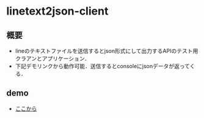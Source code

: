 # linetext2json-client

## 概要
- lineのテキストファイルを送信するとjson形式にして出力するAPIのテスト用クラアンとアプリケーション．
- 下記デモリンクから動作可能．送信するとconsoleにjsonデータが返ってくる．

## demo
- [ここから](https://taroosg.github.io/linetext2json-client/)

